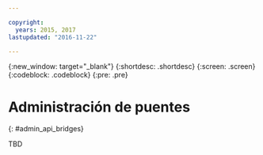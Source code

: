```yaml
---

copyright:
  years: 2015, 2017
lastupdated: "2016-11-22"

---
```


{:new_window: target="_blank"}
{:shortdesc: .shortdesc}
{:screen: .screen}
{:codeblock: .codeblock}
{:pre: .pre}

# Administración de puentes
{: #admin_api_bridges}

TBD

<!-- begin STAGING ONLY -->

<!-- end STAGING ONLY -->

<!-- non-china -->



